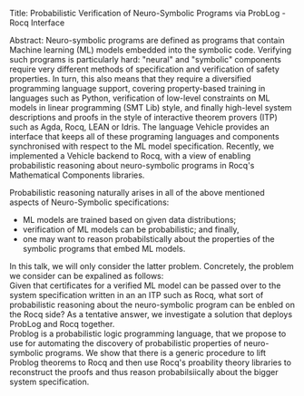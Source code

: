 Title: Probabilistic Verification of Neuro-Symbolic Programs via ProbLog - Rocq Interface

Abstract: Neuro-symbolic programs are defined as programs that contain Machine learning (ML) models embedded into the symbolic code.
Verifying such programs is particularly hard: "neural" and "symbolic" components require very different methods of specification and verification of safety properties. 
In turn, this also means that they require a diversified programming language support, covering property-based training in languages such as Python,
verification of low-level constraints on ML models in linear programming (SMT Lib) style, and finally high-level system descriptions and proofs 
in the style of interactive theorem provers (ITP) such as Agda, Rocq, LEAN or Idris. The language Vehicle provides an interface that keeps all of these programing languages and components 
synchronised with respect to the ML model specification. Recently, we implemented a Vehicle backend to Rocq, with a view of enabling probabilistic reasoning about neuro-symbolic programs in Rocq's Mathematical Components libraries.  

Probabilistic reasoning naturally arises in all of the above mentioned aspects of Neuro-Symbolic specifications: 
- ML models are trained based on given data distributions;
- verification of ML models can be probabilistic; and finally,
- one may want to reason probabilstically about the properties of the symbolic programs that embed ML models.

In this talk, we will only consider the latter problem.
Concretely, the problem we consider can be expalined as follows:  
Given that certificates for a verified ML model can be passed over to the system specification written in an an ITP such as Rocq,
what sort of probabilistic reasoning about the neuro-symbolic program can be enbled on the Rocq side? 
As a tentative answer, we investigate a solution that deploys ProbLog and Rocq together.  
Problog is a probabilistic logic programming language, that we propose to use
for automating the discovery of probabilistic properties of neuro-symbolic programs.
We show that there is a generic procedure to lift Problog theorems to Rocq and then use Rocq's proability theory libraries 
to reconstruct the proofs and thus reason probabilsiically about the bigger system specification.   
